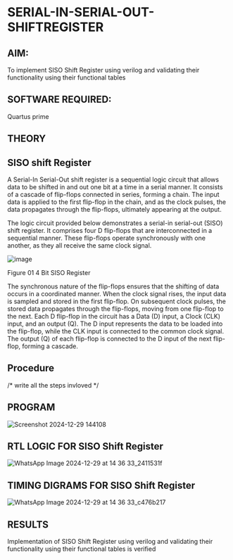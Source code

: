 # SERIAL-IN-SERIAL-OUT-SHIFTREGISTER

## AIM:

To implement  SISO Shift Register using verilog and validating their functionality using their functional tables

## SOFTWARE REQUIRED:

Quartus prime

## THEORY

## SISO shift Register

A Serial-In Serial-Out shift register is a sequential logic circuit that allows data to be shifted in and out one bit at a time in a serial manner. It consists of a cascade of flip-flops connected in series, forming a chain. The input data is applied to the first flip-flop in the chain, and as the clock pulses, the data propagates through the flip-flops, ultimately appearing at the output.

The logic circuit provided below demonstrates a serial-in serial-out (SISO) shift register. It comprises four D flip-flops that are interconnected in a sequential manner. These flip-flops operate synchronously with one another, as they all receive the same clock signal.

![image](https://github.com/naavaneetha/SERIAL-IN-SERIAL-OUT-SHIFTREGISTER/assets/154305477/e81c4072-37f9-46c6-8145-566764b74c3a)

Figure 01 4 Bit SISO Register

The synchronous nature of the flip-flops ensures that the shifting of data occurs in a coordinated manner. When the clock signal rises, the input data is sampled and stored in the first flip-flop. On subsequent clock pulses, the stored data propagates through the flip-flops, moving from one flip-flop to the next.
Each D flip-flop in the circuit has a Data (D) input, a Clock (CLK) input, and an output (Q). The D input represents the data to be loaded into the flip-flop, while the CLK input is connected to the common clock signal. The output (Q) of each flip-flop is connected to the D input of the next flip-flop, forming a cascade.

## Procedure
/* write all the steps invloved */

## PROGRAM
![Screenshot 2024-12-29 144108](https://github.com/user-attachments/assets/516e3008-d648-4f46-ae0a-4ee8cadd1741)


## RTL LOGIC FOR SISO Shift Register
![WhatsApp Image 2024-12-29 at 14 36 33_2411531f](https://github.com/user-attachments/assets/e8bb9dd0-af00-4b1b-8be0-6bda3414c1dc)

## TIMING DIGRAMS FOR SISO Shift Register
![WhatsApp Image 2024-12-29 at 14 36 33_c476b217](https://github.com/user-attachments/assets/b3875d92-899d-4f57-bfe3-79c473df755d)

## RESULTS
 Implementation of SISO Shift Register using verilog and validating their functionality using their
 functional tables is verified
